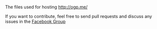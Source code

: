 The files used for hosting http://ogp.me/

If you want to contribute, feel free to send pull requests and discuss any issues in the [Facebook Group](https://www.facebook.com/groups/opengraph/)